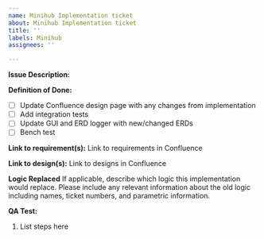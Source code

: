 ```yaml
---
name: Minihub Implementation ticket
about: Minihub Implementation ticket
title: ''
labels: Minihub
assignees: ''

---
```


**Issue Description:**

**Definition of Done:**
- [ ] Update Confluence design page with any changes from implementation
- [ ] Add integration tests
- [ ] Update GUI and ERD logger with new/changed ERDs
- [ ] Bench test

**Link to requirement(s):**
Link to requirements in Confluence <add link here>

**Link to design(s):**
Link to designs in Confluence <add link here>

**Logic Replaced**
If applicable, describe which logic this implementation would replace. Please include any relevant information about the old logic including names, ticket numbers, and parametric information.

**QA Test:**
1. List steps here
